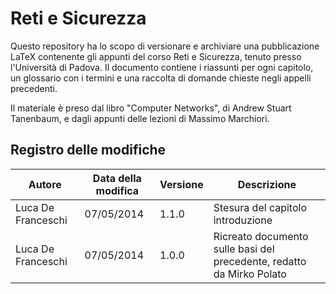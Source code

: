 Reti e Sicurezza
================

Questo repository ha lo scopo di versionare e archiviare una pubblicazione LaTeX contenente gli appunti del corso Reti e Sicurezza, tenuto presso l'Università di Padova. Il documento contiene i riassunti per ogni capitolo, un glossario con i termini e una raccolta di domande chieste negli appelli precedenti.

Il materiale è preso dal libro "Computer Networks", di Andrew Stuart Tanenbaum, e dagli appunti delle lezioni di Massimo Marchiori.

Registro delle modifiche
-----------------------

| Autore  | Data della modifica | Versione | Descrizione |
| ------------- | ------------- | -------- | ----------- |
| Luca De Franceschi | 07/05/2014 | 1.1.0 | Stesura del capitolo introduzione |
| Luca De Franceschi | 07/05/2014  | 1.0.0 | Ricreato documento sulle basi del precedente, redatto da Mirko Polato |
